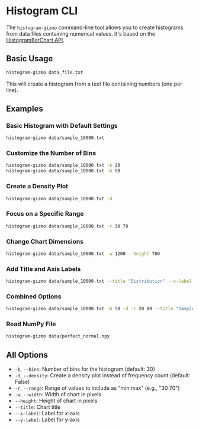 # Histogram CLI

The `histogram-gizmo` command-line tool allows you to create histograms from data files containing numerical values. It's based on the [HistogramBarChart API](../api/histogram.md).

## Basic Usage

```bash
histogram-gizmo data_file.txt
```

This will create a histogram from a text file containing numbers (one per line).

## Examples

### Basic Histogram with Default Settings

```bash
histogram-gizmo data/sample_10000.txt
```

### Customize the Number of Bins

```bash
histogram-gizmo data/sample_10000.txt -b 20
histogram-gizmo data/sample_10000.txt -b 50
```

### Create a Density Plot

```bash
histogram-gizmo data/sample_10000.txt -d
```

### Focus on a Specific Range

```bash
histogram-gizmo data/sample_10000.txt -r 30 70
```

### Change Chart Dimensions

```bash
histogram-gizmo data/sample_10000.txt -w 1200 --height 700
```

### Add Title and Axis Labels

```bash
histogram-gizmo data/sample_10000.txt --title "Distribution" --x-label "Value" --y-label "Frequency"
```

### Combined Options

```bash
histogram-gizmo data/sample_10000.txt -b 50 -d -r 20 80 --title "Sample Data Distribution" -w 1000 --height 600 --x-label "Sample Values" --y-label "Probability Density"
```

### Read NumPy File

```bash
histogram-gizmo data/perfect_normal.npy
```

## All Options

- `-b`, `--bins`: Number of bins for the histogram (default: 30)
- `-d`, `--density`: Create a density plot instead of frequency count (default: False)
- `-r`, `--range`: Range of values to include as "min max" (e.g., "30 70")
- `-w`, `--width`: Width of chart in pixels
- `--height`: Height of chart in pixels
- `--title`: Chart title
- `--x-label`: Label for x-axis
- `--y-label`: Label for y-axis
